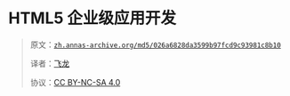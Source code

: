 # HTML5 企业级应用开发

> 原文：[`zh.annas-archive.org/md5/026a6828da3599b97fcd9c93981c8b10`](https://zh.annas-archive.org/md5/026a6828da3599b97fcd9c93981c8b10)
> 
> 译者：[飞龙](https://github.com/wizardforcel)
> 
> 协议：[CC BY-NC-SA 4.0](http://creativecommons.org/licenses/by-nc-sa/4.0/)